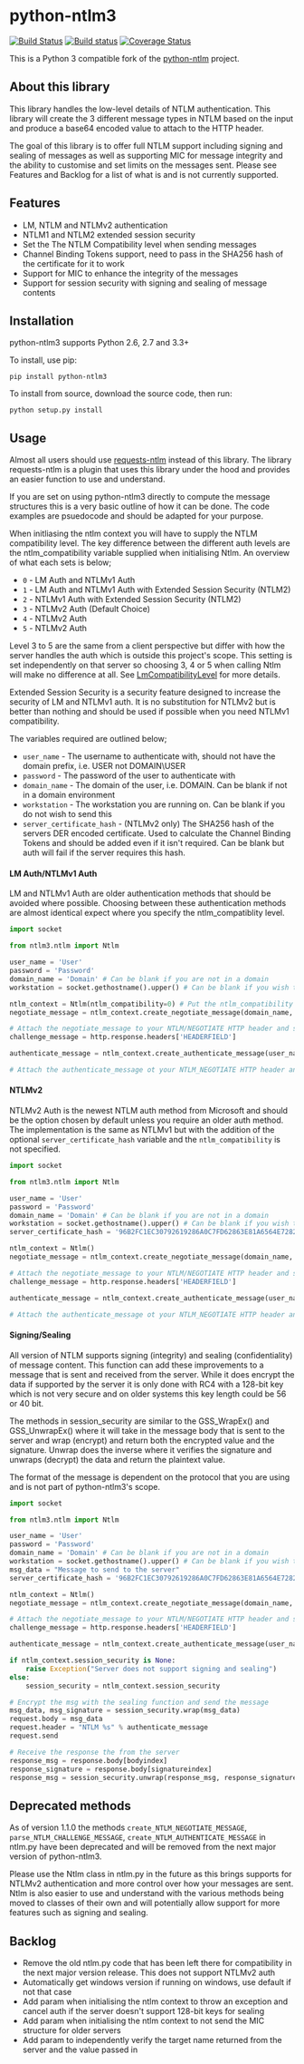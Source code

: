 python-ntlm3
============
[![Build Status](https://travis-ci.org/trustrachel/python-ntlm3.svg?branch=master)](https://travis-ci.org/trustrachel/python-ntlm) [![Build status](https://ci.appveyor.com/api/projects/status/jtgb7bk5mavgysmq?svg=true)](https://ci.appveyor.com/project/trustrachel/python-ntlm3)
 [![Coverage Status](https://img.shields.io/coveralls/trustrachel/python-ntlm3.svg)](https://coveralls.io/r/trustrachel/python-ntlm3)

This is a Python 3 compatible fork of the [python-ntlm](https://code.google.com/p/python-ntlm) project. 

About this library
------------------

This library handles the low-level details of NTLM authentication. This library will create the 3 different message types in NTLM based on the input and produce a base64 encoded value to attach to the HTTP header.

The goal of this library is to offer full NTLM support including signing and sealing of messages as well as supporting MIC for message integrity and the ability to customise and set limits on the messages sent. Please see Features and Backlog for a list of what is and is not currently supported.

Features
--------
* LM, NTLM and NTLMv2 authentication
* NTLM1 and NTLM2 extended session security
* Set the The NTLM Compatibility level when sending messages
* Channel Binding Tokens support, need to pass in the SHA256 hash of the certificate for it to work
* Support for MIC to enhance the integrity of the messages
* Support for session security with signing and sealing of message contents

Installation
------------

python-ntlm3 supports Python 2.6, 2.7 and 3.3+ 

To install, use pip:

    pip install python-ntlm3

To install from source, download the source code, then run:

    python setup.py install
    
Usage
------------

Almost all users should use [requests-ntlm](https://github.com/requests/requests-ntlm) instead of this library. The library requests-ntlm is a plugin that uses this library under the hood and provides an easier function to use and understand.

If you are set on using python-ntlm3 directly to compute the message structures this is a very basic outline of how it can be done. The code examples are psuedocode and should be adapted for your purpose.

When initliasing the ntlm context you will have to supply the NTLM compatibility level. The key difference between the different auth levels are the ntlm_compatibility variable supplied when initialising Ntlm. An overview of what each sets is below;
* `0` - LM Auth and NTLMv1 Auth
* `1` - LM Auth and NTLMv1 Auth with Extended Session Security (NTLM2)
* `2` - NTLMv1 Auth with Extended Session Security (NTLM2)
* `3` - NTLMv2 Auth (Default Choice)
* `4` - NTLMv2 Auth
* `5` - NTLMv2 Auth

Level 3 to 5 are the same from a client perspective but differ with how the server handles the auth which is outside this project's scope. This setting is set independently on that server so choosing 3, 4 or 5 when calling Ntlm will make no difference at all. See [LmCompatibilityLevel](https://technet.microsoft.com/en-us/library/cc960646.aspx) for more details.

Extended Session Security is a security feature designed to increase the security of LM and NTLMv1 auth. It is no substitution for NTLMv2 but is better than nothing and should be used if possible when you need NTLMv1 compatibility.

The variables required are outlined below;
* `user_name` - The username to authenticate with, should not have the domain prefix, i.e. USER not DOMAIN\\USER
* `password` - The password of the user to authenticate with
* `domain_name` - The domain of the user, i.e. DOMAIN. Can be blank if not in a domain environment
* `workstation` - The workstation you are running on. Can be blank if you do not wish to send this
* `server_certificate_hash` - (NTLMv2 only) The SHA256 hash of the servers DER encoded certificate. Used to calculate the Channel Binding Tokens and should be added even if it isn't required. Can be blank but auth will fail if the server requires this hash.


#### LM Auth/NTLMv1 Auth

LM and NTLMv1 Auth are older authentication methods that should be avoided where possible. Choosing between these authentication methods are almost identical expect where you specify the ntlm_compatiblity level.

```python
import socket

from ntlm3.ntlm import Ntlm

user_name = 'User'
password = 'Password'
domain_name = 'Domain' # Can be blank if you are not in a domain
workstation = socket.gethostname().upper() # Can be blank if you wish to not send this info

ntlm_context = Ntlm(ntlm_compatibility=0) # Put the ntlm_compatibility level here, 0-2 for LM Auth/NTLMv1 Auth
negotiate_message = ntlm_context.create_negotiate_message(domain_name, workstation).decode()

# Attach the negotiate_message to your NTLM/NEGOTIATE HTTP header and send to the server. Get the challenge response back from the server
challenge_message = http.response.headers['HEADERFIELD']

authenticate_message = ntlm_context.create_authenticate_message(user_name, password, domain_name, workstation).decode()

# Attach the authenticate_message ot your NTLM_NEGOTIATE HTTP header and send to the server. You are now authenticated with NTLMv1
```

#### NTLMv2

NTLMv2 Auth is the newest NTLM auth method from Microsoft and should be the option chosen by default unless you require an older auth method. The implementation is the same as NTLMv1 but with the addition of the optional `server_certificate_hash` variable and the `ntlm_compatibility` is not specified.

```python
import socket

from ntlm3.ntlm import Ntlm

user_name = 'User'
password = 'Password'
domain_name = 'Domain' # Can be blank if you are not in a domain
workstation = socket.gethostname().upper() # Can be blank if you wish to not send this info
server_certificate_hash = '96B2FC1EC30792619286A0C7FD62863E81A6564E72829CBC0A46F7B1D5D92A18' # Can be blank if you don't want CBT sent

ntlm_context = Ntlm()
negotiate_message = ntlm_context.create_negotiate_message(domain_name, workstation).decode()

# Attach the negotiate_message to your NTLM/NEGOTIATE HTTP header and send to the server. Get the challenge response back from the server
challenge_message = http.response.headers['HEADERFIELD']

authenticate_message = ntlm_context.create_authenticate_message(user_name, password, domain_name, workstation, server_certificate_hash).decode()

# Attach the authenticate_message ot your NTLM_NEGOTIATE HTTP header and send to the server. You are now authenticated with NTLMv1
```

#### Signing/Sealing

All version of NTLM supports signing (integrity) and sealing (confidentiality) of message content. This function can add these improvements to a message that is sent and received from the server. While it does encrypt the data if supported by the server it is only done with RC4 with a 128-bit key which is not very secure and on older systems this key length could be 56 or 40 bit.

The methods in session_security are similar to the GSS_WrapEx() and GSS_UnwrapEx() where it will take in the message body that is sent to the server and wrap (encrypt) and return both the encrypted value and the signature. Unwrap does the inverse where it verifies the signature and unwraps (decrypt) the data and return the plaintext value.

The format of the message is dependent on the protocol that you are using and is not part of python-ntlm3's scope.

```python
import socket

from ntlm3.ntlm import Ntlm

user_name = 'User'
password = 'Password'
domain_name = 'Domain' # Can be blank if you are not in a domain
workstation = socket.gethostname().upper() # Can be blank if you wish to not send this info
msg_data = "Message to send to the server"
server_certificate_hash = '96B2FC1EC30792619286A0C7FD62863E81A6564E72829CBC0A46F7B1D5D92A18' # Can be blank if you don't want CBT sent

ntlm_context = Ntlm()
negotiate_message = ntlm_context.create_negotiate_message(domain_name, workstation).decode()

# Attach the negotiate_message to your NTLM/NEGOTIATE HTTP header and send to the server. Get the challenge response back from the server
challenge_message = http.response.headers['HEADERFIELD']

authenticate_message = ntlm_context.create_authenticate_message(user_name, password, domain_name, workstation, server_certificate_hash).decode()

if ntlm_context.session_security is None:
    raise Exception("Server does not support signing and sealing")
else:
    session_security = ntlm_context.session_security

# Encrypt the msg with the sealing function and send the message
msg_data, msg_signature = session_security.wrap(msg_data)
request.body = msg_data
request.header = "NTLM %s" % authenticate_message
request.send

# Receive the response the from the server
response_msg = response.body[bodyindex]
response_signature = response.body[signatureindex]
response_msg = session_security.unwrap(response_msg, response_signature)
```

Deprecated methods
------------------

As of version 1.1.0 the methods `create_NTLM_NEGOTIATE_MESSAGE`, `parse_NTLM_CHALLENGE_MESSAGE`, `create_NTLM_AUTHENTICATE_MESSAGE` in ntlm.py have been deprecated and will be removed from the next major version of python-ntlm3.

Please use the Ntlm class in ntlm.py in the future as this brings supports for NTLMv2 authentication and more control over how your messages are sent. Ntlm is also easier to use and understand with the various methods being moved to classes of their own and will potentially allow support for more features such as signing and sealing.


Backlog
-------
* Remove the old ntlm.py code that has been left there for compatibility in the next major version release. This does not support NTLMv2 auth
* Automatically get windows version if running on windows, use default if not that case
* Add param when initialising the ntlm context to throw an exception and cancel auth if the server doesn't support 128-bit keys for sealing
* Add param when initialising the ntlm context to not send the MIC structure for older servers
* Add param to independently verify the target name returned from the server and the value passed in